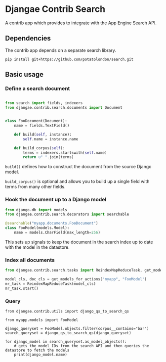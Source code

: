 # Djangae Contrib Search

A contrib app which provides to integrate with the App Engine Search API.

## Dependencies

The contrib app depends on a separate search library.

`pip install git+https://github.com/potatolondon/search.git`

## Basic usage

### Define a search document

```python

from search import fields, indexers
from djangae.contrib.search.documents import Document


class FooDocument(Document):
	name = fields.TextField()

	def build(self, instance):
		self.name = instance.name

	def build_corpus(self):
		terms = indexers.startswith(self.name)
		return u" ".join(terms)
```

`build()` defines how to construct the document from the source Django model.

`build_corpus()` is optional and allows you to build up a single field with terms from many other fields.

### Hook the document up to a Django model

```python
from django.db import models
from djangae.contrib.search.decorators import searchable

@searchable("myapp.documents.FooDocument")
class FooModel(models.Model):
    name = models.CharField(max_length=256)
```

This sets up signals to keep the document in the search index up to date with the model in the datastore.

### Index all documents

```python
from djangae.contrib.search.tasks import ReindexMapReduceTask, get_models_for_actions

model_cls, doc_cls = get_models_for_actions("myapp", "FooModel")
mr_task = ReindexMapReduceTask(model_cls)
mr_task.start()
```

### Query

```
from djangae.contrib.utils import django_qs_to_search_qs

from myapp.models import FooModel

django_queryset = FooModel.objects.filter(corpus__contains="bar")
search_queryset = django_qs_to_search_qs(django_queryset)

for django_model in search_queryset.as_model_objects():
    # gets the model IDs from the search API and then queries the datastore to fetch the models
    print(django_model.name)
```
